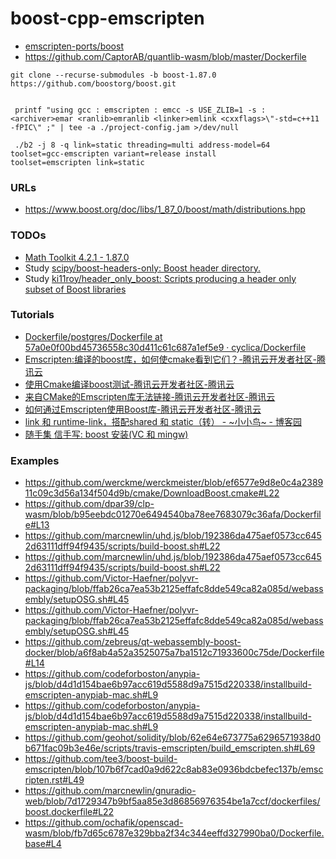 boost-cpp-emscripten
====================
- [emscripten-ports/boost](https://github.com/emscripten-ports/boost)
- https://github.com/CaptorAB/quantlib-wasm/blob/master/Dockerfile
```
git clone --recurse-submodules -b boost-1.87.0 https://github.com/boostorg/boost.git


 printf "using gcc : emscripten : emcc -s USE_ZLIB=1 -s : <archiver>emar <ranlib>emranlib <linker>emlink <cxxflags>\"-std=c++11 -fPIC\" ;" | tee -a ./project-config.jam >/dev/null
 
 ./b2 -j 8 -q link=static threading=multi address-model=64 toolset=gcc-emscripten variant=release install
toolset=emscripten link=static
 ```

### URLs
- https://www.boost.org/doc/libs/1_87_0/boost/math/distributions.hpp

### TODOs
- [Math Toolkit 4.2.1 - 1.87.0](https://www.boost.org/doc/libs/1_87_0/libs/math/doc/html/index.html)
- Study [scipy/boost-headers-only: Boost header directory.](https://github.com/scipy/boost-headers-only)
- Study [ki11roy/header_only_boost: Scripts producing a header only subset of Boost libraries](https://github.com/ki11roy/header_only_boost)

### Tutorials
- [Dockerfile/postgres/Dockerfile at 57a0e0f00bd45736558c30d411c61c687a1ef5e9 · cyclica/Dockerfile](https://github.com/cyclica/Dockerfile/blob/57a0e0f00bd45736558c30d411c61c687a1ef5e9/postgres/Dockerfile#L12)
- [Emscripten:编译的boost库，如何使cmake看到它们？-腾讯云开发者社区-腾讯云](https://cloud.tencent.com/developer/ask/sof/107453571)
- [使用Cmake编译boost测试-腾讯云开发者社区-腾讯云](https://cloud.tencent.com/developer/ask/sof/102288582)
- [来自CMake的Emscripten库无法链接-腾讯云开发者社区-腾讯云](https://cloud.tencent.com/developer/ask/sof/115765329)
- [如何通过Emscripten使用Boost库-腾讯云开发者社区-腾讯云](https://cloud.tencent.com/developer/ask/sof/2000805)
- [link 和 runtime-link，搭配shared 和 static（转） - ~小小鸟~ - 博客园](https://www.cnblogs.com/happykoukou/p/6992806.html)
- [随手集 信手写: boost 安装(VC 和 mingw)](https://noteonx.blogspot.com/2009/04/boost.html)

### Examples
- https://github.com/werckme/werckmeister/blob/ef6577e9d8e0c4a238911c09c3d56a134f504d9b/cmake/DownloadBoost.cmake#L22
- https://github.com/dpar39/clp-wasm/blob/b95eebdc01270e6494540ba78ee7683079c36afa/Dockerfile#L13
- https://github.com/marcnewlin/uhd.js/blob/192386da475aef0573cc6452d63111dff94f9435/scripts/build-boost.sh#L22
- https://github.com/marcnewlin/uhd.js/blob/192386da475aef0573cc6452d63111dff94f9435/scripts/build-boost.sh#L22
- https://github.com/Victor-Haefner/polyvr-packaging/blob/ffab26ca7ea53b2125effafc8dde549ca82a085d/webassembly/setupOSG.sh#L45
- https://github.com/Victor-Haefner/polyvr-packaging/blob/ffab26ca7ea53b2125effafc8dde549ca82a085d/webassembly/setupOSG.sh#L45
- https://github.com/zebreus/qt-webassembly-boost-docker/blob/a6f8ab4a52a3525075a7ba1512c71933600c75de/Dockerfile#L14
- https://github.com/codeforboston/anypia-js/blob/d4d1d154bae6b97acc619d5588d9a7515d220338/installbuild-emscripten-anypiab-mac.sh#L9
- https://github.com/codeforboston/anypia-js/blob/d4d1d154bae6b97acc619d5588d9a7515d220338/installbuild-emscripten-anypiab-mac.sh#L9
- https://github.com/geohot/solidity/blob/62e64e673775a6296571938d0b671fac09b3e46e/scripts/travis-emscripten/build_emscripten.sh#L69
- https://github.com/tee3/boost-build-emscripten/blob/107b6f7cad0a9d622c8ab83e0936bdcbefec137b/emscripten.rst#L49
- https://github.com/marcnewlin/gnuradio-web/blob/7d1729347b9bf5aa85e3d86856976354be1a7ccf/dockerfiles/boost.dockerfile#L22
- https://github.com/ochafik/openscad-wasm/blob/fb7d65c6787e329bba2f34c344eeffd327990ba0/Dockerfile.base#L4
